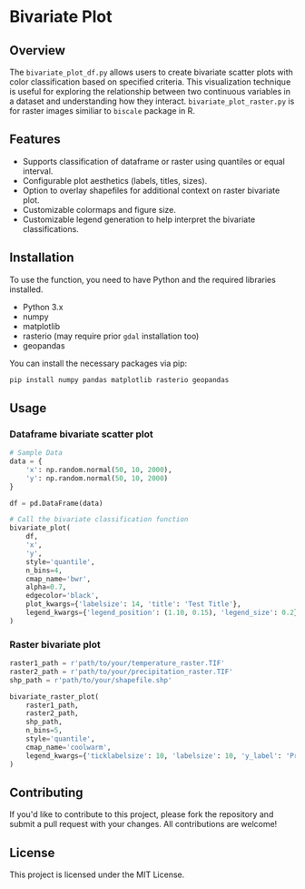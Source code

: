 # Bivariate Plot

## Overview

The `bivariate_plot_df.py` allows users to create bivariate scatter plots with color classification based on specified criteria. This visualization technique is useful for exploring the relationship between two continuous variables in a dataset and understanding how they interact. `bivariate_plot_raster.py` is for raster images similiar to `biscale` package in R.

## Features

- Supports classification of dataframe or raster using quantiles or equal interval.
- Configurable plot aesthetics (labels, titles, sizes).
- Option to overlay shapefiles for additional context on raster bivariate plot.
- Customizable colormaps and figure size.
- Customizable legend generation to help interpret the bivariate classifications.

## Installation

To use the function, you need to have Python and the required libraries installed. 
- Python 3.x
- numpy
- matplotlib
- rasterio (may require prior `gdal` installation too)
- geopandas

You can install the necessary packages via pip:

```bash
pip install numpy pandas matplotlib rasterio geopandas
```

## Usage


### Dataframe bivariate scatter plot
```python
# Sample Data
data = {
    'x': np.random.normal(50, 10, 2000),
    'y': np.random.normal(50, 10, 2000)
}

df = pd.DataFrame(data)

# Call the bivariate classification function
bivariate_plot(
    df, 
    'x', 
    'y', 
    style='quantile', 
    n_bins=4, 
    cmap_name='bwr', 
    alpha=0.7, 
    edgecolor='black',
    plot_kwargs={'labelsize': 14, 'title': 'Test Title'},
    legend_kwargs={'legend_position': (1.10, 0.15), 'legend_size': 0.2}
)
```
### Raster bivariate plot

```python
raster1_path = r'path/to/your/temperature_raster.TIF'
raster2_path = r'path/to/your/precipitation_raster.TIF'
shp_path = r'path/to/your/shapefile.shp'

bivariate_raster_plot(
    raster1_path, 
    raster2_path, 
    shp_path, 
    n_bins=5, 
    style='quantile', 
    cmap_name='coolwarm', 
    legend_kwargs={'ticklabelsize': 10, 'labelsize': 10, 'y_label': 'Precipitation (mm)', 'x_label':'Temperature (°C)'}
)

```

## Contributing
If you'd like to contribute to this project, please fork the repository and submit a pull request with your changes. All contributions are welcome!

## License
This project is licensed under the MIT License. 

